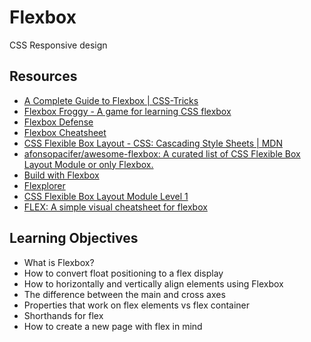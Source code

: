 # Flexbox
CSS
Responsive design

## Resources
* [A Complete Guide to Flexbox | CSS-Tricks](https://intranet.alxswe.com/rltoken/6jU5TDzpFyATZFezIGeYHg)
* [Flexbox Froggy - A game for learning CSS flexbox](https://intranet.alxswe.com/rltoken/yAg48ol9NMFkHuusLWXa1Q)
* [Flexbox Defense](https://intranet.alxswe.com/rltoken/KxhVsIGHDrI1NJlq3U5MPg)
* [Flexbox Cheatsheet](https://intranet.alxswe.com/rltoken/o3PJNSz-zpny2tFVsM26cg)
* [CSS Flexible Box Layout - CSS: Cascading Style Sheets | MDN](https://intranet.alxswe.com/rltoken/1fF-czARxONNFpmijXS_hw)
* [afonsopacifer/awesome-flexbox: A curated list of CSS Flexible Box Layout Module or only Flexbox.](https://intranet.alxswe.com/rltoken/JxO15F7Sa6uxTvXRwVDU9A)
* [Build with Flexbox](https://intranet.alxswe.com/rltoken/bA5Gc3Iwygz2ep9-Ag380w)
* [Flexplorer](https://intranet.alxswe.com/rltoken/Vjz54S7kjlgzjj26o0C2wQ)
* [CSS Flexible Box Layout Module Level 1](https://intranet.alxswe.com/rltoken/eEeqnOZcZNhW8wOgyq42EA)
* [FLEX: A simple visual cheatsheet for flexbox](https://intranet.alxswe.com/rltoken/-oZvlNfsZ6gU47PvDEYC6Q)

## Learning Objectives
* What is Flexbox?
* How to convert float positioning to a flex display
* How to horizontally and vertically align elements using Flexbox
* The difference between the main and cross axes
* Properties that work on flex elements vs flex container
* Shorthands for flex
* How to create a new page with flex in mind
